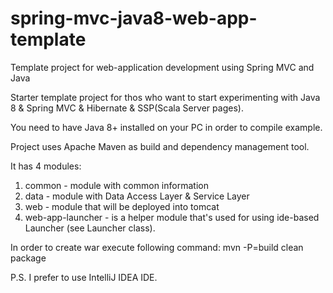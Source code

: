 spring-mvc-java8-web-app-template
=================================

Template project for web-application development using Spring MVC and Java

Starter template project for thos who want to start experimenting with Java 8 & Spring MVC & Hibernate & SSP(Scala Server pages).

You need to have Java 8+ installed on your PC in order to compile example.

Project uses Apache Maven as build and dependency management tool.

It has 4 modules:
1. common - module with common information
2. data - module with Data Access Layer & Service Layer
3. web - module that will be deployed into tomcat
4. web-app-launcher - is a helper module that's used for using ide-based Launcher (see Launcher class).

In order to create war execute following command: mvn -P=build clean package

P.S. I prefer to use IntelliJ IDEA IDE.

